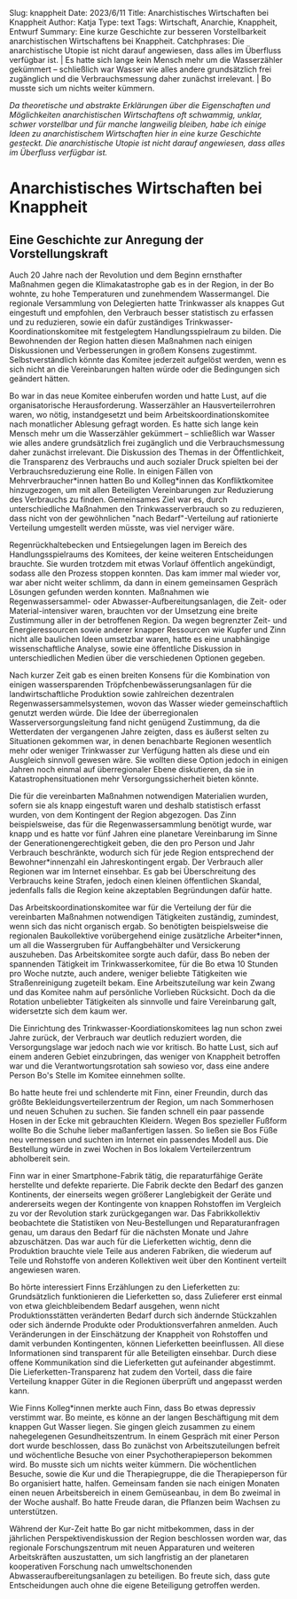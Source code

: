 Slug: knappheit
Date: 2023/6/11
Title: Anarchistisches Wirtschaften bei Knappheit
Author: Katja
Type: text
Tags: Wirtschaft, Anarchie, Knappheit, Entwurf
Summary: Eine kurze Geschichte zur besseren Vorstellbarkeit anarchistischen Wirtschaftens bei Knappheit.
Catchphrases: Die anarchistische Utopie ist nicht darauf angewiesen, dass alles im Überfluss verfügbar ist. | Es hatte sich lange kein Mensch mehr um die Wasserzähler gekümmert – schließlich war Wasser wie alles andere grundsätzlich frei zugänglich und die Verbrauchsmessung daher zunächst irrelevant. | Bo musste sich um nichts weiter kümmern.

*Da theoretische und abstrakte Erklärungen über die Eigenschaften und Möglichkeiten anarchistischen Wirtschaftens oft schwammig, unklar, schwer vorstellbar und für manche langweilig bleiben, habe ich einige Ideen zu anarchistischem Wirtschaften hier in eine kurze Geschichte gesteckt. Die anarchistische Utopie ist nicht darauf angewiesen, dass alles im Überfluss verfügbar ist.*

# Anarchistisches Wirtschaften bei Knappheit

## Eine Geschichte zur Anregung der Vorstellungskraft

Auch 20 Jahre nach der Revolution und dem Beginn ernsthafter Maßnahmen gegen die Klimakatastrophe gab es in der Region, in der Bo wohnte, zu hohe Temperaturen und zunehmendem Wassermangel. Die regionale Versammlung von Delegierten hatte Trinkwasser als knappes Gut eingestuft und empfohlen, den Verbrauch besser statistisch zu erfassen und zu reduzieren, sowie ein dafür zuständiges Trinkwasser-Koordinationskomitee mit festgelegtem Handlungsspielraum zu bilden. Die Bewohnenden der Region hatten diesen Maßnahmen nach einigen Diskussionen und Verbesserungen in großem Konsens zugestimmt. Selbstverständlich könnte das Komitee jederzeit aufgelöst werden, wenn es sich nicht an die Vereinbarungen halten würde oder die Bedingungen sich geändert hätten.

Bo war in das neue Komitee einberufen worden und hatte Lust, auf die organisatorische Herausforderung. Wasserzähler an Hausverteilerrohren waren, wo nötig, instandgesetzt und beim Arbeitskoordinationskomitee nach monatlicher Ablesung gefragt worden. Es hatte sich lange kein Mensch mehr um die Wasserzähler gekümmert – schließlich war Wasser wie alles andere grundsätzlich frei zugänglich und die Verbrauchsmessung daher zunächst irrelevant. Die Diskussion des Themas in der Öffentlichkeit, die Transparenz des Verbrauchs und auch sozialer Druck spielten bei der Verbrauchsreduzierung eine Rolle. In einigen Fällen von Mehrverbraucher\*innen hatten Bo und Kolleg\*innen das Konfliktkomitee hinzugezogen, um mit allen Beteiligten Vereinbarungen zur Reduzierung des Verbrauchs zu finden. Gemeinsames Ziel war es, durch unterschiedliche Maßnahmen den Trinkwasserverbrauch so zu reduzieren, dass nicht von der gewöhnlichen "nach Bedarf"-Verteilung auf rationierte Verteilung umgestellt werden müsste, was viel nerviger wäre.

Regenrückhaltebecken und Entsiegelungen lagen im Bereich des Handlungsspielraums des Komitees, der keine weiteren Entscheidungen brauchte. Sie wurden trotzdem mit etwas Vorlauf öffentlich angekündigt, sodass alle den Prozess stoppen konnten. Das kam immer mal wieder vor, war aber nicht weiter schlimm, da dann in einem gemeinsamen Gespräch Lösungen gefunden werden konnten. Maßnahmen wie Regenwassersammel- oder Abwasser-Aufbereitungsanlagen, die Zeit- oder Material-intensiver waren, brauchten vor der Umsetzung eine breite Zustimmung aller in der betroffenen Region. Da wegen begrenzter Zeit- und Energieressourcen sowie anderer knapper Ressourcen wie Kupfer und Zinn nicht alle baulichen Ideen umsetzbar waren, hatte es eine unabhängige wissenschaftliche Analyse, sowie eine öffentliche Diskussion in unterschiedlichen Medien über die verschiedenen Optionen gegeben.

Nach kurzer Zeit gab es einen breiten Konsens für die Kombination von einigen wassersparenden Tröpfchenbewässerungsanlagen für die landwirtschaftliche Produktion sowie zahlreichen dezentralen Regenwassersammelsystemen, wovon das Wasser wieder gemeinschaftlich genutzt werden würde. Die Idee der überregionalen Wasserversorgungsleitung fand nicht genügend Zustimmung, da die Wetterdaten der vergangenen Jahre zeigten, dass es äußerst selten zu Situationen gekommen war, in denen benachbarte Regionen wesentlich mehr oder weniger Trinkwasser zur Verfügung hatten als diese und ein Ausgleich sinnvoll gewesen wäre. Sie wollten diese Option jedoch in einigen Jahren noch einmal auf überregionaler Ebene diskutieren, da sie in Katastrophensituationen mehr Versorgungssicherheit bieten könnte.

Die für die vereinbarten Maßnahmen notwendigen Materialien wurden, sofern sie als knapp eingestuft waren und deshalb statistisch erfasst wurden, von dem Kontingent der Region abgezogen. Das Zinn beispielsweise, das für die Regenwassersammlung benötigt wurde, war knapp und es hatte vor fünf Jahren eine planetare Vereinbarung im Sinne der Generationengerechtigkeit geben, die den pro Person und Jahr Verbrauch beschränkte, wodurch sich für jede Region entsprechend der Bewohner\*innenzahl ein Jahreskontingent ergab. Der Verbrauch aller Regionen war im Internet einsehbar. Es gab bei Überschreitung des Verbrauchs keine Strafen, jedoch einen kleinen öffentlichen Skandal, jedenfalls falls die Region keine akzeptablen Begründungen dafür hatte.

Das Arbeitskoordinationskomitee war für die Verteilung der für die vereinbarten Maßnahmen notwendigen Tätigkeiten zuständig, zumindest, wenn sich das nicht organisch ergab. So benötigten beispielsweise die regionalen Baukollektive vorübergehend einige zusätzliche Arbeiter\*innen, um all die Wassergruben für Auffangbehälter und Versickerung auszuheben. Das Arbeitskomitee sorgte auch dafür, dass Bo neben der spannenden Tätigkeit im Trinkwasserkomitee, für die Bo etwa 10 Stunden pro Woche nutzte, auch andere, weniger beliebte Tätigkeiten wie Straßenreinigung zugeteilt bekam. Eine Arbeitszuteilung war kein Zwang und das Komitee nahm auf persönliche Vorlieben Rücksicht. Doch da die Rotation unbeliebter Tätigkeiten als sinnvolle und faire Vereinbarung galt, widersetzte sich dem kaum wer.

Die Einrichtung des Trinkwasser-Koordiationskomitees lag nun schon zwei Jahre zurück, der Verbrauch war deutlich reduziert worden, die Versorgungslage war jedoch nach wie vor kritisch. Bo hatte Lust, sich auf einem anderen Gebiet einzubringen, das weniger von Knappheit betroffen war und die Verantwortungsrotation sah sowieso vor, dass eine andere Person Bo's Stelle im Komitee einnehmen sollte.

Bo hatte heute frei und schlenderte mit Finn, einer Freundin, durch das größte Bekleidungsverteilerzentrum der Region, um nach Sommerhosen und neuen Schuhen zu suchen. Sie fanden schnell ein paar passende Hosen in der Ecke mit gebrauchten Kleidern. Wegen Bos spezieller Fußform wollte Bo die Schuhe lieber maßanfertigen lassen. So ließen sie Bos Füße neu vermessen und suchten im Internet ein passendes Modell aus. Die Bestellung würde in zwei Wochen in Bos lokalem Verteilerzentrum abholbereit sein.

Finn war in einer Smartphone-Fabrik tätig, die reparaturfähige Geräte herstellte und defekte reparierte. Die Fabrik deckte den Bedarf des ganzen Kontinents, der einerseits wegen größerer Langlebigkeit der Geräte und andererseits wegen der Kontingente von knappen Rohstoffen im Vergleich zu vor der Revolution stark zurückgegangen war. Das Fabrikkollektiv beobachtete die Statistiken von Neu-Bestellungen und Reparaturanfragen genau, um daraus den Bedarf für die nächsten Monate und Jahre abzuschätzen. Das war auch für die Lieferketten wichtig, denn die Produktion brauchte viele Teile aus anderen Fabriken, die wiederum auf Teile und Rohstoffe von anderen Kollektiven weit über den Kontinent verteilt angewiesen waren.

Bo hörte interessiert Finns Erzählungen zu den Lieferketten zu: Grundsätzlich funktionieren die Lieferketten so, dass Zulieferer erst einmal von etwa gleichbleibendem Bedarf ausgehen, wenn nicht Produktionsstätten veränderten Bedarf durch sich ändernde Stückzahlen oder sich ändernde Produkte oder Produktionsverfahren anmelden. Auch Veränderungen in der Einschätzung der Knappheit von Rohstoffen und damit verbunden Kontingenten, können Lieferketten beeinflussen. All diese Informationen sind transparent für alle Beteiligten einsehbar. Durch diese offene Kommunikation sind die Lieferketten gut aufeinander abgestimmt. Die Lieferketten-Transparenz hat zudem den Vorteil, dass die faire Verteilung knapper Güter in die Regionen überprüft und angepasst werden kann.

Wie Finns Kolleg\*innen merkte auch Finn, dass Bo etwas depressiv verstimmt war. Bo meinte, es könne an der langen Beschäftigung mit dem knappen Gut Wasser liegen. Sie gingen gleich zusammen zu einem nahegelegenen Gesundheitszentrum. In einem Gespräch mit einer Person dort wurde beschlossen, dass Bo zunächst von Arbeitszuteilungen befreit und wöchentliche Besuche von einer Psychotherapieperson bekommen wird. Bo musste sich um nichts weiter kümmern. Die wöchentlichen Besuche, sowie die Kur und die Therapiegruppe, die die Therapieperson für Bo organisiert hatte, halfen. Gemeinsam fanden sie nach einigen Monaten einen neuen Arbeitsbereich in einem Gemüseanbau, in dem Bo zweimal in der Woche aushalf. Bo hatte Freude daran, die Pflanzen beim Wachsen zu unterstützen.

Während der Kur-Zeit hatte Bo gar nicht mitbekommen, dass in der jährlichen Perspektivendiskussion der Region beschlossen worden war, das regionale Forschungszentrum mit neuen Apparaturen und weiteren Arbeitskräften auszustatten, um sich langfristig an der planetaren kooperativen Forschung nach umweltschonenden Abwasseraufbereitungsanlagen zu beteiligen. Bo freute sich, dass gute Entscheidungen auch ohne die eigene Beteiligung getroffen werden.


